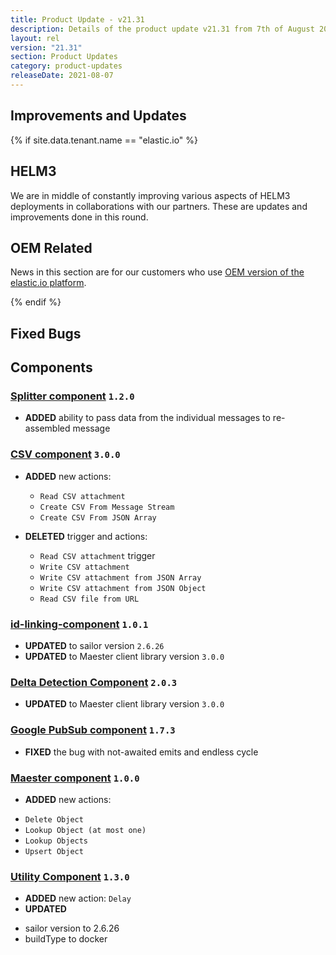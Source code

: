 ```yaml
---
title: Product Update - v21.31
description: Details of the product update v21.31 from 7th of August 2021.
layout: rel
version: "21.31"
section: Product Updates
category: product-updates
releaseDate: 2021-08-07
---
```


## Improvements and Updates



{% if site.data.tenant.name == "elastic.io" %}

## HELM3

We are in middle of constantly improving various aspects of HELM3 deployments in
collaborations with our partners. These are updates and improvements done in
this round.


## OEM Related

News in this section are for our customers who use
[OEM version of the elastic.io platform](https://www.elastic.io/saas-embedded-integration/).


{% endif %}

## Fixed Bugs



## Components

### [Splitter component](/components/splitter/) `1.2.0`

*   **ADDED** ability to pass data from the individual messages to re-assembled message

### [CSV component](/components/csv/) `3.0.0`

*   **ADDED** new actions:
    - `Read CSV attachment`
    - `Create CSV From Message Stream`
    - `Create CSV From JSON Array`

*   **DELETED** trigger and actions:

      - `Read CSV attachment` trigger
      - `Write CSV attachment`
      - `Write CSV attachment from JSON Array`
      - `Write CSV attachment from JSON Object`
      - `Read CSV file from URL`

### [id-linking-component](/components/id-linking/) `1.0.1`

*   **UPDATED** to sailor version `2.6.26`
*   **UPDATED** to Maester client library version `3.0.0`

### [Delta Detection Component](/components/delta-detection/) `2.0.3`

*   **UPDATED** to Maester client library version `3.0.0`

### [Google PubSub component](/components/google-pubsub/) `1.7.3`

*   **FIXED** the bug with not-awaited emits and endless cycle

### [Maester component](/components/maester-component/) `1.0.0`
*   **ADDED** new actions:

  - `Delete Object`
  - `Lookup Object (at most one)`
  - `Lookup Objects`
  - `Upsert Object`

### [Utility Component](/components/maester-component/) `1.3.0`
*   **ADDED** new action: `Delay`
*   **UPDATED**
- sailor version to 2.6.26
- buildType to docker
